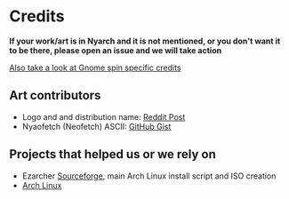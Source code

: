 # Credits

<b>If your work/art is in Nyarch and it is not mentioned, or you don't want it to be there, please open an issue and we will take action</b> 

[Also take a look at Gnome spin specific credits](https://github.com/NyarchLinux/NyarchLinux/blob/main/Gnome/CREDITS.md)
## Art contributors
- Logo and and distribution name: [Reddit Post](https://www.reddit.com/r/linuxmasterrace/comments/lxfg9j/someone_posted_uwuntu_so_i_made_nyarch/)
- Nyaofetch (Neofetch) ASCII: [GitHub Gist](https://gist.github.com/jso8910/06e939e95bb0071f7a0d8f12a63c10ac)
## Projects that helped us or we rely on
- Ezarcher [Sourceforge](https://sourceforge.net/projects/ezarch/), main Arch Linux install script and ISO creation
- [Arch Linux](https://archlinux.org/)
